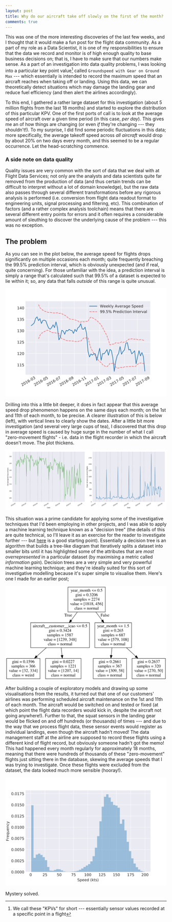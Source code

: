```yaml
---
layout: post
title: Why do our aircraft take off slowly on the first of the month?
comments: true
---
```


This was one of the more interesting discoveries of the last few weeks, and I
thought that it would make a fun post for the flight data community. As a part
of my role as a Data Scientist, it is one of my responsibilities to ensure that
the data we record and monitor is of high enough quality to base business
decisions on; that is, I have to make sure that our numbers make sense. As a
part of an investigation into data quality problems, I was looking into a
particular key point value[^1] called `Groundspeed with Gear on Ground Max` ---
which essentially is intended to record the maximum speed that an aircraft
reaches when taking off or landing.  Using this data, we can theoretically
detect situations which may damage the landing gear and reduce fuel efficiency
(and then alert the airlines accordingly).

<!-- more -->

To this end, I gathered a rather large dataset for this investigation (about 5
million flights from the last 18 months) and started to explore the
distribution of this particular KPV. One of the first ports of call is to look
at the average speed of aircraft over a given time period (in this case, *per
day*). This gives me an of how things are changing (or even *if* they're
changing --- they shouldn't!). To my surprise, I did find some periodic
fluctuations in this data; more specifically, the average takeoff speed across
*all aircraft* would drop by about 20% on two days every month, and this seemed
to be a regular occurrence. Let the head-scratching commence.


### A side note on data quality

Quality issues are very common with the sort of data that we deal with at
Flight Data Services; not only are the analysts and data scientists quite far
removed from the production of data (and thus certain trends can be difficult
to interpret without a lot of domain knowledge), but the raw data also passes
through several different transformations before any rigorous analysis is
performed (i.e. conversion from flight data readout format to engineering
units, signal processing and filtering, etc). This combination of factors (and
a rather complex analysis toolchain) means that there are several different
entry points for errors and it often requires a considerable amount of
sleuthing to discover the underlying cause of the problem --- this was no
exception.


## The problem

As you can see in the plot below, the average speed for flights drops
significantly on multiple occasions each month; quite frequently breaching the
99.5% prediction interval, which is obviously unexpected (and if real, quite
concerning). For those unfamiliar with the idea, a prediction interval is
simply a range that's calculated such that 99.5% of a dataset is expected to
lie within it; so, any data that falls *outside* of this range is quite
unusual.

![Averaged groundspeed with gear on ground](/images/groundspeed_interval.svg)

Drilling into this a little bit deeper, it does in fact appear that this
average speed drop phenomenon happens on the same days each month; on the 1st
and 11th of each month, to be precise. A clearer illustration of this is below
(left), with vertical lines to clearly show the dates. After a little bit more
investigation (and several very large cups of tea), I discovered that this drop
in average speed is caused by huge surge in the number of what I call
"zero-movement flights" - i.e. data in the flight recorder in which the
aircraft doesn't move. The plot thickens.

![Daily averages of groundspeed max KPVs](/images/groundspeed_max.svg)

This situation was a prime candidate for applying some of the investigative
techniques that I'd been employing in other projects, and I was able to apply a
machine learning technique known as a "decision tree" (the details of this are
quite technical, so I'll leave it as an exercise for the reader to investigate
further --- but [here][decision-trees-breiman] is a good starting point).
Essentially a decision tree is an algorithm that builds a tree-like diagram
that iteratively splits a dataset into smaller bits until it has highlighted
some of the attributes that are *most overrepresented* in a particular dataset
(by maximising a metric called *information gain*). Decision trees are a very
simple and very powerful machine learning technique; and they're ideally suited
for this sort of investigative modelling because it's super simple to visualise
them. Here's one I made for an earlier post;

![A very small sample decision tree](/images/decision_tree_diagram.svg)

[decision-trees-breiman]: https://www.stat.berkeley.edu/~breiman/randomforest2001.pdf

After building a couple of exploratory models and drawing up some
visualisations from the results, it turned out that one of our customers'
airlines was performing scheduled aircraft maintenance on the 1st and 11th of
each month. The aircraft would be switched on and tested or fixed (at which
point the flight data recorders would kick in, despite the aircraft not going
anywhere!). Further to that, the squat sensors in the landing gear would be
flicked on and off hundreds (or thousands) of times --- and due to the way that
we process flight data, these sensor events would register as individual
landings, even though the aircraft hadn't moved! The data management staff at
the airline are supposed to record these flights using a different kind of
flight record, but obviously someone hadn't got the memo! This had happened
every month regularly for approximately 18 months, meaning that there were
hundreds of thousands of these "zero-movement" flights just sitting there in
the database, skewing the average speeds that I was trying to investigate. Once
these flights were excluded from the dataset, the data looked much more
sensible (hooray!).

![Finally, a sensible distribution](/images/nice_histogram.svg)

Mystery solved.

[^1]: We call these "KPVs" for short --- essentially sensor values recorded at a
      specific point in a flight
